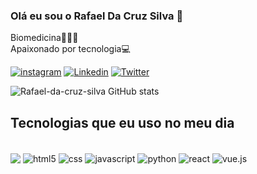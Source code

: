 ### Olá eu sou o Rafael Da Cruz Silva 👋<br/>
Biomedicina🧑🏽‍🎓<br/>
Apaixonado por tecnologia💻


[![instagram](https://img.shields.io/badge/Instagram-E4405F?style=for-the-badge&logo=instagram&logoColor=white)](https://instagram.com/rafael_dcsilva?igshid=YmMyMTA2M2Y=)
 [![Linkedin](https://img.shields.io/badge/LinkedIn-0077B5?style=for-the-badge&logo=linkedin&logoColor=white)](https://www.linkedin.com/in/rafael-da-cruz-silva-0b485b21a/)
 [![Twitter](https://img.shields.io/badge/Twitter-1DA1F2?style=for-the-badge&logo=twitter&logoColor=white)](https://twitter.com/RafaelDCS03)

 ![Rafael-da-cruz-silva GitHub stats](https://github-readme-stats.vercel.app/api?username=Rafael-da-cruz-silva&show_icons=true&theme=dracula)

 ## Tecnologias que eu uso no meu dia
 <div style="display : inline_block"><br/>
<img align="center" src="https://img.shields.io/badge/Swift-FA7343?style=for-the-badge&logo=swift&logoColor=white">
<img  align="center"alt="html5"src="https://img.shields.io/badge/HTML-239120?style=for-the-badge&logo=html5&logoColor=white">
<img  align="center"alt="css"src="https://img.shields.io/badge/CSS-239120?&style=for-the-badge&logo=css3&logoColor=white">
<img  align="center"alt="javascript"src="https://img.shields.io/badge/JavaScript-F7DF1E?style=for-the-badge&logo=javascript&logoColor=black">
<img  align="center"alt="python"src="https://img.shields.io/badge/Python-14354C?style=for-the-badge&logo=python&logoColor=white">
<img  align="center"alt="react"src="https://img.shields.io/badge/React-20232A?style=for-the-badge&logo=react&logoColor=61DAFB">
<img  align="center"alt="vue.js"src="https://img.shields.io/badge/Vue.js-35495E?style=for-the-badge&logo=vue.js&logoColor=4FC08D">
 </div><br/>
